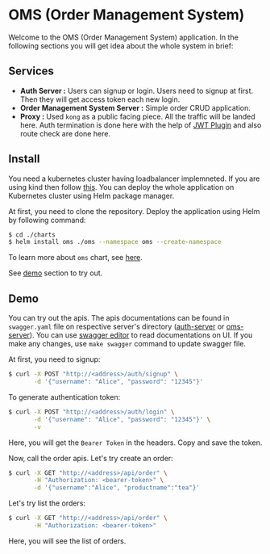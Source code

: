 # OMS (Order Management System)

Welcome to the OMS (Order Management System) application. In the following sections you will get idea about the whole system in brief:

## Services

- **Auth Server :** Users can signup or login. Users need to signup at first. Then they will get access token each new login.
- **Order Management System Server :** Simple order CRUD application.
- **Proxy :** Used `kong` as a public facing piece. All the traffic will be landed here. Auth termination is done here with the help of [JWT Plugin](https://docs.konghq.com/hub/kong-inc/jwt/) and also route check are done here.

## Install

You need a kubernetes cluster having loadbalancer implemneted. If you are using kind then follow [this](https://kind.sigs.k8s.io/docs/user/ingress/). You can deploy the whole application on Kubernetes cluster using Helm package manager.

At first, you need to clone the repository. Deploy the application using Helm by following command:

```bash
$ cd ./charts
$ helm install oms ./oms --namespace oms --create-namespace
```

To learn more about `oms` chart, see [here](./charts/oms/README.md).

See [demo](#demo) section to try out.

## Demo

You can try out the apis. The apis documentations can be found in `swagger.yaml` file on respective server's directory ([auth-server](./auth-server/swagger.yaml) or [oms-server](./oms-server/swagger.yaml)). You can use [swagger editor](https://editor.swagger.io/) to read documentations on UI. If you make any changes, use `make swagger` command to update swagger file.

At first, you need to signup:
```bash
$ curl -X POST "http://<address>/auth/signup" \
       -d '{"username": "Alice", "password": "12345"}'
```

To generate authentication token:
```bash
$ curl -X POST "http://<address>/auth/login" \
       -d '{"username": "Alice", "password": "12345"}' \
       -v
```

Here, you will get the `Bearer Token` in the headers. Copy and save the token.

Now, call the order apis. Let's try create an order:

```bash
$ curl -X GET "http://<address>/api/order" \
       -H "Authorization: <bearer-token>" \
       -d '{"username":"Alice", "productname":"tea"}'
```

Let's try list the orders:

```bash
$ curl -X GET "http://<address>/api/order" \
       -H "Authorization: <bearer-token>"
```

Here, you will see the list of orders.